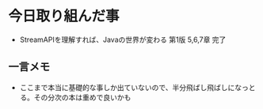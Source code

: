 # 今日取り組んだ事
- StreamAPIを理解すれば、Javaの世界が変わる 第1版 5,6,7章 完了

## 一言メモ
- ここまで本当に基礎的な事しか出ていないので、半分飛ばし飛ばしになっとる。その分次の本は重めで良いかも
